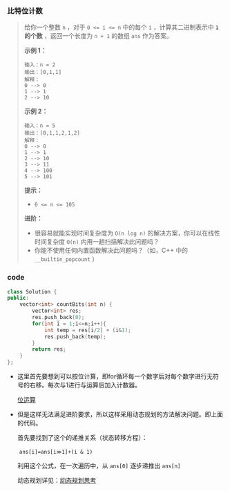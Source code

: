 ### 比特位计数

> 给你一个整数 `n` ，对于 `0 <= i <= n` 中的每个 `i` ，计算其二进制表示中 **`1` 的个数** ，返回一个长度为 `n + 1` 的数组 `ans` 作为答案。
>
>  
>
> **示例 1：**
>
> ```
> 输入：n = 2
> 输出：[0,1,1]
> 解释：
> 0 --> 0
> 1 --> 1
> 2 --> 10
> ```
>
> **示例 2：**
>
> ```
> 输入：n = 5
> 输出：[0,1,1,2,1,2]
> 解释：
> 0 --> 0
> 1 --> 1
> 2 --> 10
> 3 --> 11
> 4 --> 100
> 5 --> 101
> ```
>
>  
>
> **提示：**
>
> - `0 <= n <= 105`
>
>  
>
> **进阶：**
>
> - 很容易就能实现时间复杂度为 `O(n log n)` 的解决方案，你可以在线性时间复杂度 `O(n)` 内用一趟扫描解决此问题吗？
> - 你能不使用任何内置函数解决此问题吗？（如，C++ 中的 `__builtin_popcount` ）



### code

```c++
class Solution {
public:
    vector<int> countBits(int n) {
        vector<int> res;
        res.push_back(0);
        for(int i = 1;i<=n;i++){
            int temp = res[i/2] + (i&1);
            res.push_back(temp);
        }
        return res;
    }
};
```

- 这里首先要想到可以按位计算，即for循环每一个数字后对每个数字进行无符号的右移。每次与1进行与运算后加入计数器。

  [位运算](./位运算.md)

- 但是这样无法满足进阶要求，所以这样采用动态规划的方法解决问题。即上面的代码。

  首先要找到了这个的递推关系（状态转移方程）：

  ​			`ans[i]=ans[i≫1]+(i & 1)`

  利用这个公式，在一次遍历中，从 `ans[0]` 逐步递推出 `ans[n]`

  动态规划详见：[动态规划思考](./动态规划思考.md)


